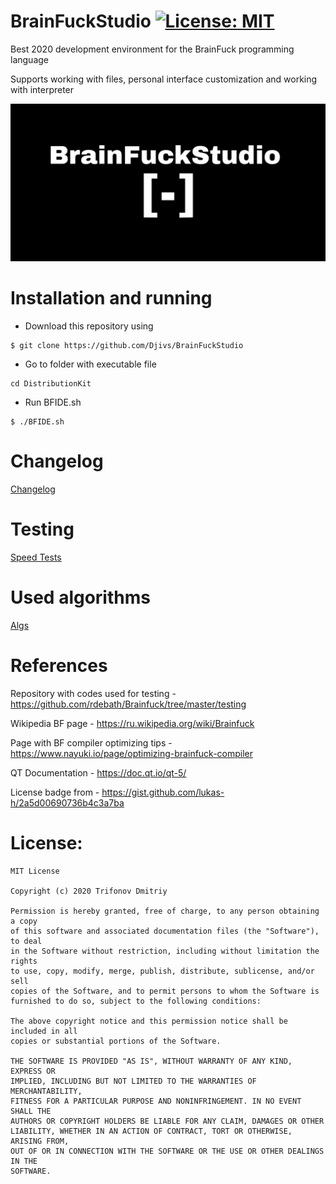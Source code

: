 # BrainFuckStudio [![License: MIT](https://img.shields.io/badge/License-MIT-yellow.svg)](https://github.com/Djivs/BrainFuckStudio/blob/master/LICENSE)

Best 2020 development environment for the BrainFuck programming language

Supports working with files, personal interface customization and working with interpreter

![preview](/img/large_logo.jpg)

# Installation and running

- Download this repository using

```
$ git clone https://github.com/Djivs/BrainFuckStudio
```

- Go to folder with executable file

```
cd DistributionKit
```

- Run BFIDE.sh

```
$ ./BFIDE.sh
```

# Changelog
[Changelog](https://github.com/Djivs/BrainFuckStudio/blob/master/CHANGELOG.md)

# Testing

[Speed Tests](https://github.com/Djivs/BrainFuckStudio/blob/master/SPEEDTESTS.md)

# Used algorithms

[Algs](ALGS.md)

# References
Repository with codes used for testing - https://github.com/rdebath/Brainfuck/tree/master/testing

Wikipedia BF page - https://ru.wikipedia.org/wiki/Brainfuck

Page with BF compiler optimizing tips - https://www.nayuki.io/page/optimizing-brainfuck-compiler

QT Documentation - https://doc.qt.io/qt-5/

License badge from - https://gist.github.com/lukas-h/2a5d00690736b4c3a7ba

# License:

```
MIT License

Copyright (c) 2020 Trifonov Dmitriy

Permission is hereby granted, free of charge, to any person obtaining a copy
of this software and associated documentation files (the "Software"), to deal
in the Software without restriction, including without limitation the rights
to use, copy, modify, merge, publish, distribute, sublicense, and/or sell
copies of the Software, and to permit persons to whom the Software is
furnished to do so, subject to the following conditions:

The above copyright notice and this permission notice shall be included in all
copies or substantial portions of the Software.

THE SOFTWARE IS PROVIDED "AS IS", WITHOUT WARRANTY OF ANY KIND, EXPRESS OR
IMPLIED, INCLUDING BUT NOT LIMITED TO THE WARRANTIES OF MERCHANTABILITY,
FITNESS FOR A PARTICULAR PURPOSE AND NONINFRINGEMENT. IN NO EVENT SHALL THE
AUTHORS OR COPYRIGHT HOLDERS BE LIABLE FOR ANY CLAIM, DAMAGES OR OTHER
LIABILITY, WHETHER IN AN ACTION OF CONTRACT, TORT OR OTHERWISE, ARISING FROM,
OUT OF OR IN CONNECTION WITH THE SOFTWARE OR THE USE OR OTHER DEALINGS IN THE
SOFTWARE.
```
